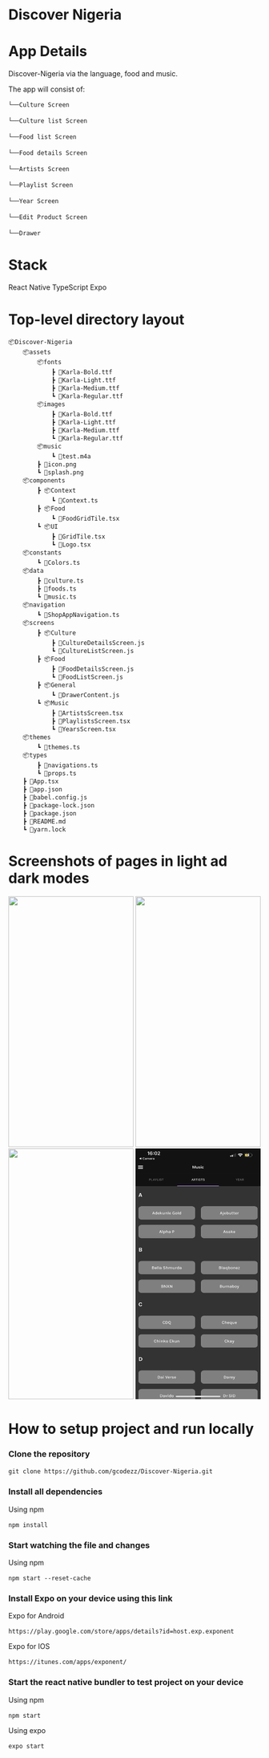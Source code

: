 # Discover Nigeria



# App Details
 Discover-Nigeria via the language, food and music.

The app will consist of:

    └──Culture Screen

    └──Culture list Screen

    └──Food list Screen

    └──Food details Screen

    └──Artists Screen

    └──Playlist Screen

    └──Year Screen

    └──Edit Product Screen

    └──Drawer



# Stack

React Native
TypeScript
Expo


# Top-level directory layout

    📦Discover-Nigeria
        📦assets
            📦fonts
                ┣ 📜Karla-Bold.ttf
                ┣ 📜Karla-Light.ttf
                ┣ 📜Karla-Medium.ttf
                ┗ 📜Karla-Regular.ttf
            📦images
                ┣ 📜Karla-Bold.ttf
                ┣ 📜Karla-Light.ttf
                ┣ 📜Karla-Medium.ttf
                ┗ 📜Karla-Regular.ttf
            📦music
                ┗ 📜test.m4a
            ┣ 📜icon.png
            ┗ 📜splash.png
        📦components
            ┣ 📦Context
                ┗ 📜Context.ts
            ┣ 📦Food
                ┗ 📜FoodGridTile.tsx
            ┗ 📦UI
                ┣ 📜GridTile.tsx
                ┗ 📜Logo.tsx
        📦constants
            ┗ 📜Colors.ts
        📦data
            ┣ 📜culture.ts
            ┣ 📜foods.ts
            ┗ 📜music.ts
        📦navigation
            ┗ 📜ShopAppNavigation.ts
        📦screens
            ┣ 📦Culture
                ┣ 📜CultureDetailsScreen.js
                ┗ 📜CultureListScreen.js
            ┣ 📦Food
                ┣ 📜FoodDetailsScreen.js
                ┗ 📜FoodListScreen.js
            ┣ 📦General
                ┗ 📜DrawerContent.js
            ┗ 📦Music
                ┣ 📜ArtistsScreen.tsx
                ┣ 📜PlaylistsScreen.tsx
                ┗ 📜YearsScreen.tsx
        📦themes
            ┗ 📜themes.ts
        📦types
            ┣ 📜navigations.ts
            ┗ 📜props.ts
        ┣ 📜App.tsx
        ┣ 📜app.json
        ┣ 📜babel.config.js
        ┣ 📜package-lock.json
        ┣ 📜package.json
        ┣ 📜README.md
        ┗ 📜yarn.lock


# Screenshots of pages in light ad dark modes
<img src="assets/images/IMG_4733.PNG" width="250" height="500">
<img src="assets/images/IMG_4734.PNG" width="250" height="500">
<img src="assets/images/IMG_4735.PNG" width="250" height="500">
<img src="assets/images/IMG_4736.PNG" width="250" height="500">

# How to setup project and run locally

### Clone the repository 

```
git clone https://github.com/gcodezz/Discover-Nigeria.git

```

### Install all dependencies

Using npm

```
npm install
```

### Start watching the file and changes

Using npm

```
npm start --reset-cache
```

### Install Expo on your device using this link

Expo for Android

```
https://play.google.com/store/apps/details?id=host.exp.exponent
```

Expo for IOS

```
https://itunes.com/apps/exponent/
```
### Start the react native bundler to test project on your device

Using npm

```
npm start
```

Using expo

```
expo start
```
